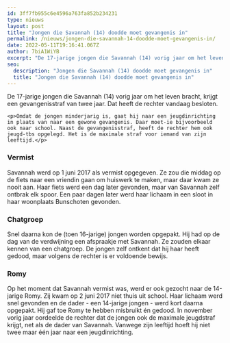 ```yaml
---
id: 3ff7fb955c6e4596a763fa852b234231
type: nieuws
layout: post
title: "Jongen die Savannah (14) doodde moet gevangenis in"
permalink: /nieuws/jongen-die-savannah-14-doodde-moet-gevangenis-in/
date: 2022-05-11T19:16:41.067Z
author: 7biA1WiYB
excerpt: "De 17-jarige jongen die Savannah (14) vorig jaar om het leven bracht, krijgt een gevangenisstraf van twee jaar. Dat heeft de rechter vandaag besloten.  "
seo:
  description: "Jongen die Savannah (14) doodde moet gevangenis in"
  title: "Jongen die Savannah (14) doodde moet gevangenis in"
---
```

De 17-jarige jongen die Savannah (14) vorig jaar om het leven bracht, krijgt een gevangenisstraf van twee jaar. Dat heeft de rechter vandaag besloten.  

    <p>Omdat de jongen minderjarig is, gaat hij naar een jeugdinrichting in plaats van naar een gewone gevangenis. Daar moet-ie bijvoorbeeld ook naar school. Naast de gevangenisstraf, heeft de rechter hem ook jeugd-tbs opgelegd. Het is de maximale straf voor iemand van zijn leeftijd.</p>
<h3>Vermist</h3>
<p>Savannah werd op 1 juni 2017 als vermist opgegeven. Ze zou die middag op de fiets naar een vriendin gaan om huiswerk te maken, maar daar kwam ze nooit aan. Haar fiets werd een dag later gevonden, maar van Savannah zelf ontbrak elk spoor. Een paar dagen later werd haar lichaam in een sloot in haar woonplaats Bunschoten gevonden. </p>
<h3>Chatgroep</h3>
<p>Snel daarna kon de (toen 16-jarige) jongen worden opgepakt. Hij had op de dag van de verdwijning een afspraakje met Savannah. Ze zouden elkaar kennen van een chatgroep. De jongen zelf ontkent dat hij haar heeft gedood, maar volgens de rechter is er voldoende bewijs.</p>
<h3>Romy</h3>
<p>Op het moment dat Savannah vermist was, werd er ook gezocht naar de 14-jarige Romy. Zij kwam op 2 juni 2017 niet thuis uit school. Haar lichaam werd snel gevonden en de dader - een 14-jarige jongen - werd kort daarna opgepakt. Hij gaf toe Romy te hebben misbruikt én gedood. In november vorig jaar oordeelde de rechter dat de jongen ook de maximale jeugdstraf krijgt, net als de dader van Savannah. Vanwege zijn leeftijd hoeft hij niet twee maar één jaar naar een jeugdinrichting.</p>  

